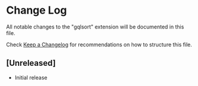 # Change Log

All notable changes to the "gqlsort" extension will be documented in this file.

Check [Keep a Changelog](http://keepachangelog.com/) for recommendations on how to structure this file.

## [Unreleased]

- Initial release